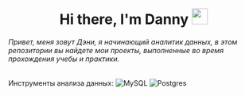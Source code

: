 <h1 align="center">Hi there, I'm Danny</a> 
<img src="https://github.com/blackcater/blackcater/raw/main/images/Hi.gif" height="32"/></h1>

###### Привет, меня зовут Дэни, я начинающий аналитик данных, в этом репозитории вы найдете мои проекты, выполненные во время прохождения учебы и практики.

Инструменты анализа данных: ![MySQL](https://img.shields.io/badge/mysql-%2300f.svg?style=for-the-badge&logo=mysql&logoColor=white)
![Postgres](https://img.shields.io/badge/postgres-%23316192.svg?style=for-the-badge&logo=postgresql&logoColor=white)


